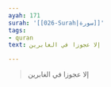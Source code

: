 ```yaml
---
ayah: 171
surah: '[[026-Surah|سورة]]'
tags:
- quran
text: إلا عجوزا في الغابرين

---
```

> إلا عجوزا في الغابرين
